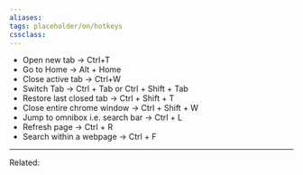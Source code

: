 ```yaml
---
aliases:
tags: placeholder/on/hotkeys
cssclass:
---
```


- Open new tab → Ctrl+T
- Go to Home → Alt + Home
- Close active tab → Ctrl+W
- Switch Tab → Ctrl + Tab or Ctrl + Shift + Tab
- Restore last closed tab → Ctrl + Shift + T
- Close entire chrome window → Ctrl + Shift + W
- Jump to omnibox i.e. search bar → Ctrl + L
- Refresh page → Ctrl + R
- Search within a webpage → Ctrl + F

---

Related:
